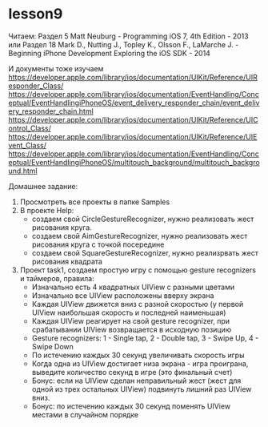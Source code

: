 # lesson9
Читаем:
Раздел 5
Matt Neuburg - Programming iOS 7, 4th Edition - 2013
или
Раздел 18
Mark D., Nutting J., Topley K., Olsson F., LaMarche J. - Beginning iPhone Development Exploring the iOS SDK - 2014

И документы тоже изучаем
https://developer.apple.com/library/ios/documentation/UIKit/Reference/UIResponder_Class/
https://developer.apple.com/library/ios/documentation/EventHandling/Conceptual/EventHandlingiPhoneOS/event_delivery_responder_chain/event_delivery_responder_chain.html
https://developer.apple.com/library/ios/documentation/UIKit/Reference/UIControl_Class/
https://developer.apple.com/library/ios/documentation/UIKit/Reference/UIEvent_Class/
https://developer.apple.com/library/ios/documentation/EventHandling/Conceptual/EventHandlingiPhoneOS/multitouch_background/multitouch_background.html 

Домашнее задание:<br/>
1. Просмотреть все проекты в папке Samples<br/>
2. В проекте Help:<br/>
    - создаем свой CircleGestureRecognizer, нужно реализовать жест рисования круга.<br/>
    - создаем свой AimGestureRecognizer, нужно реализовать жест рисования круга с точкой посередине<br/>
    - создаем свой SquareGestureRecognizer, нужно реализрвать жест рисования квадрата<br/>
3. Проект task1, создаем простую игру с помощью gesture recognizers и таймеров, правила:<br/>
    - Изначально есть 4 квадратных UIView с разными цветами<br/>
    - Изначально все UIView расположены вверху экрана<br/>
    - Каждая UIView движется вниз с разной скоростью (у первой UIView наибольшая скорость и последней наименьшая)<br/>
    - Каждая UIView реагирует на свой gesture recognizer, при срабатывании UIView возвращается в исходную позицию<br/>
    - Gesture recognizers: 1 - Single tap, 2 - Double tap, 3 - Swipe Up, 4 - Swipe Down<br/>
    - По истечению каждых 30 секунд увеличивать скорость игры<br/>
    - Когда одна из UIView достигает низа экрана - игра проиграна, выведите количество секунд в игре (это финальный счет)<br/>
    - Бонус: если на UIView сделан неправильный жест (жест для одной из трех остальных UIView) подвинуть лишний раз UIView вниз.<br/>
    - Бонус: по истечению каждых 30 секунд поменять UIView местами в случайном порядке<br/>
